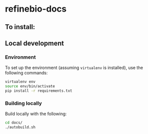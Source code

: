 # refinebio-docs

## To install:
## Local development

### Environment

To set up the environment (assuming `virtualenv` is installed), use the following commands:

```sh
virtualenv env
source env/bin/activate
pip install -r requirements.txt
```

### Building locally

Build locally with the following:

```sh
cd docs/
./autobuild.sh
```

